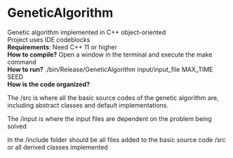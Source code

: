 # GeneticAlgorithm

Genetic algorithm implemented in C++ object-oriented<br>
Project uses IDE codeblocks
<br>
<b>Requirements</b>: Need C++ 11 or higher<br>
<b>How to compile?</b> Open a window in the terminal and execute the make command
<br>
<b>How to run?</b> ./bin/Release/GeneticAlgorithm input/input_file MAX_TIME SEED<br>
<b>How is the code organized?</b><br>
<p>The /src is where all the basic source codes of the genetic algorithm are, including abstract classes and default implementations.</p>
<p>The /input is where the input files are dependent on the problem being solved</p>
<p>In the /include folder should be all files added to the basic source code /src or all derived classes implemented</p>
